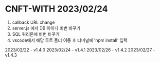 # CNFT-WITH 2023/02/24


1. callback URL change
2. server.js 에서 DB 아이디 비번 바꾸기
3. SQL 쿼리문에 비번 바꾸기
4. vscode에서 해당 루트 폴더 이동 후 터미널에 'npm install' 입력












2023/02/22 - v1.4.0
2023/02/24 - v1.4.1
2023/02/26 - v1.4.2
2023/02/27 - v1.4.3
